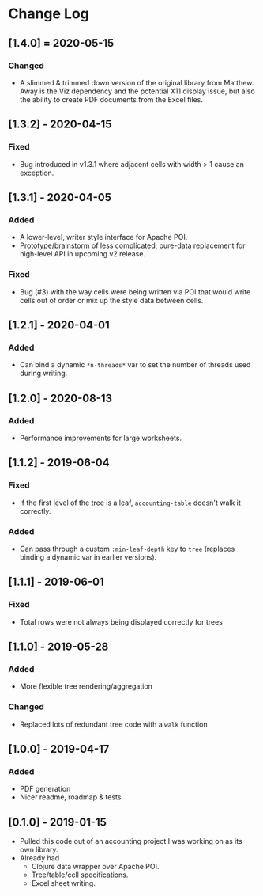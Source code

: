 # Change Log

## [1.4.0] = 2020-05-15
### Changed
- A slimmed & trimmed down version of the original library from Matthew. Away is the Viz dependency and the potential X11 display issue, but also the ability to create PDF documents from the Excel files.

## [1.3.2] - 2020-04-15
### Fixed
- Bug introduced in v1.3.1 where adjacent cells with width > 1 cause an 
  exception.

## [1.3.1] - 2020-04-05
### Added
- A lower-level, writer style interface for Apache POI.
- [Prototype/brainstorm](src/excel_clj/prototype.clj) of less complicated, 
  pure-data replacement for high-level API in upcoming v2 release.
### Fixed
- Bug (#3) with the way cells were being written via POI that would write cells
  out of order or mix up the style data between cells.

## [1.2.1] - 2020-04-01
### Added
- Can bind a dynamic `*n-threads*` var to set the number of threads used during 
  writing.

## [1.2.0] - 2020-08-13
### Added
- Performance improvements for large worksheets.

## [1.1.2] - 2019-06-04
### Fixed
- If the first level of the tree is a leaf, `accounting-table` doesn't walk it 
  correctly.
### Added
- Can pass through a custom `:min-leaf-depth` key to `tree` (replaces binding a 
dynamic var in earlier versions).

## [1.1.1] - 2019-06-01
### Fixed
- Total rows were not always being displayed correctly for trees

## [1.1.0] - 2019-05-28
### Added
- More flexible tree rendering/aggregation

### Changed
- Replaced lots of redundant tree code with a `walk` function

## [1.0.0] - 2019-04-17
### Added
- PDF generation
- Nicer readme, roadmap & tests

## [0.1.0] - 2019-01-15
- Pulled this code out of an accounting project I was working on as its own library.
- Already had
    - Clojure data wrapper over Apache POI.
    - Tree/table/cell specifications.
    - Excel sheet writing.

